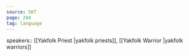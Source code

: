 ```yaml
---
source: SKT
page: 244
tag: language
---
```


speakers:: [[Yakfolk Priest \|yakfolk priests]], [[Yakfolk Warrior \|yakfolk warriors]]

